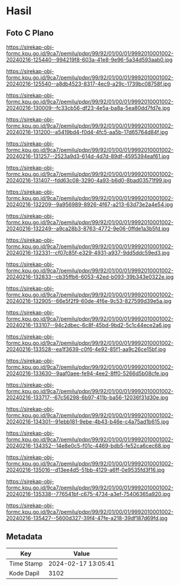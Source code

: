 # Hasil

## Foto C Plano

https://sirekap-obj-formc.kpu.go.id/9ca7/pemilu/pdpr/99/92/01/00/01/9992010001002-20240216-125440--994219f8-603a-41e8-9e96-5a34d593aab0.jpg

https://sirekap-obj-formc.kpu.go.id/9ca7/pemilu/pdpr/99/92/01/00/01/9992010001002-20240216-125540--a8db4523-8317-4ec9-a29c-1739bc08758f.jpg

https://sirekap-obj-formc.kpu.go.id/9ca7/pemilu/pdpr/99/92/01/00/01/9992010001002-20240216-130009--fc33cb56-df23-4e5a-ba8a-5ea80dd7fd7e.jpg

https://sirekap-obj-formc.kpu.go.id/9ca7/pemilu/pdpr/99/92/01/00/01/9992010001002-20240216-131200--a5419bd4-f0d4-4fc5-aa5b-17d65764d84f.jpg

https://sirekap-obj-formc.kpu.go.id/9ca7/pemilu/pdpr/99/92/01/00/01/9992010001002-20240216-131257--2523a9d3-614d-4d7d-89df-4595394eaf61.jpg

https://sirekap-obj-formc.kpu.go.id/9ca7/pemilu/pdpr/99/92/01/00/01/9992010001002-20240216-131407--fdd63c08-3290-4a93-b6d0-8bad03571f99.jpg

https://sirekap-obj-formc.kpu.go.id/9ca7/pemilu/pdpr/99/92/01/00/01/9992010001002-20240216-132209--9a956989-8926-4f67-a213-63d73e2a4e54.jpg

https://sirekap-obj-formc.kpu.go.id/9ca7/pemilu/pdpr/99/92/01/00/01/9992010001002-20240216-132249--a9ca28b3-8763-4772-9e06-0ffde1a3b5fd.jpg

https://sirekap-obj-formc.kpu.go.id/9ca7/pemilu/pdpr/99/92/01/00/01/9992010001002-20240216-132331--cf07c85f-e329-4931-a937-9dd5ddc59ed3.jpg

https://sirekap-obj-formc.kpu.go.id/9ca7/pemilu/pdpr/99/92/01/00/01/9992010001002-20240216-132833--cb35ffb6-6053-42ed-b093-39b343e0322e.jpg

https://sirekap-obj-formc.kpu.go.id/9ca7/pemilu/pdpr/99/92/01/00/01/9992010001002-20240216-132905--66e5f2f9-60de-4f6e-9c53-827599d39e5a.jpg

https://sirekap-obj-formc.kpu.go.id/9ca7/pemilu/pdpr/99/92/01/00/01/9992010001002-20240216-133107--94c2dbec-6c8f-45bd-9bd2-5c1c44ece2a6.jpg

https://sirekap-obj-formc.kpu.go.id/9ca7/pemilu/pdpr/99/92/01/00/01/9992010001002-20240216-133528--ea1f3639-c0f6-4e92-85f1-aa9c26ce15bf.jpg

https://sirekap-obj-formc.kpu.go.id/9ca7/pemilu/pdpr/99/92/01/00/01/9992010001002-20240216-133630--9aaf0aee-fe94-4ee2-8ff0-5266d5b08cfe.jpg

https://sirekap-obj-formc.kpu.go.id/9ca7/pemilu/pdpr/99/92/01/00/01/9992010001002-20240216-133717--67c56298-6b97-411b-ba56-12036f31d30e.jpg

https://sirekap-obj-formc.kpu.go.id/9ca7/pemilu/pdpr/99/92/01/00/01/9992010001002-20240216-134301--91ebb181-9ebe-4b43-b46e-c4a75ad1b615.jpg

https://sirekap-obj-formc.kpu.go.id/9ca7/pemilu/pdpr/99/92/01/00/01/9992010001002-20240216-134352--14e8e0c5-f01c-4469-bdb5-fe52ca6cec68.jpg

https://sirekap-obj-formc.kpu.go.id/9ca7/pemilu/pdpr/99/92/01/00/01/9992010001002-20240216-135016--d13ee4d5-51bb-4129-a6ff-0e9535fd3f16.jpg

https://sirekap-obj-formc.kpu.go.id/9ca7/pemilu/pdpr/99/92/01/00/01/9992010001002-20240216-135338--776541bf-c675-4734-a3ef-75406365a920.jpg

https://sirekap-obj-formc.kpu.go.id/9ca7/pemilu/pdpr/99/92/01/00/01/9992010001002-20240216-135427--5600d327-39f4-47fe-a218-39df187d69fd.jpg


## Metadata

| Key        | Value               |
| ---------- | ------------------- |
| Time Stamp | 2024-02-17 13:05:41 |
| Kode Dapil | 3102                |



